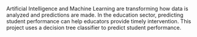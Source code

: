 Artificial Intelligence and Machine Learning are transforming how data is analyzed and predictions are made. In the education sector, predicting student performance can help educators provide timely intervention. This project uses a decision tree classifier to predict student performance.

